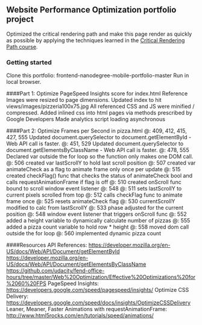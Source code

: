 ## Website Performance Optimization portfolio project

Optimized the critical rendering path and make this page render as quickly as possible by applying the techniques learned in the [Critical Rendering Path course](https://www.udacity.com/course/ud884).

### Getting started
Clone this portfolio: frontend-nanodegree-mobile-portfolio-master
Run in local browser.

####Part 1: Optimize PageSpeed Insights score for index.html
	Reference Images were resized to page dimensions.
	Updated index to hit views/images/pizzeria100x75.jpg
	All referenced CSS and JS were minified / compressed.
	Added inlined css into html pages via methods prescribed by Google Developers
	Made analytics script loading asynchronous
	
####Part 2: Optimize Frames per Second in pizza.html
	@: 409, 412, 415, 427, 555 Updated document.querySelector to document.getElementById - Web API call is faster.
	@: 451, 529 Updated document.querySelector to document.getElementsByClassName - Web API call is faster.
	@: 478, 555 Declared var outside the for loop so the function only makes one DOM call.
	@: 506 created var lastScrollY to hold last scroll position
	@: 507 created var animateCheck as a flag to animate frame only once per update
	@: 515 created checkFlag() func that checks the status of animateCheck bool and calls requestAnimationFrame if flag is off
	@: 510 created onScroll func bound to scroll window event listener @: 548
	@: 511 sets lastScrollY to current pixels scrolled from top
	@: 512 calls checkFlag func to animate frame once
	@: 525 resets animateCheck flag 
	@: 530 currentScrollY modified to calc from lastScrollY
	@: 533 phase adjusted for the current position
	@: 548 window event listener that triggers onScroll func
	@: 552 added a height variable to dynamically calculate number of pizzas
	@: 555 added a pizza count variable to hold row * height 
	@: 558 moved dom call outside the for loop
	@: 560 implemented dynamic pizza count
	

####Resources
	API References: https://developer.mozilla.org/en-US/docs/Web/API/Document/getElementById
		https://developer.mozilla.org/en-US/docs/Web/API/Document/getElementsByClassName
		https://github.com/udacity/fend-office-hours/tree/master/Web%20Optimization/Effective%20Optimizations%20for%2060%20FPS
	PageSpeed Insights: https://developers.google.com/speed/pagespeed/insights/
	Optimize CSS Delivery: https://developers.google.com/speed/docs/insights/OptimizeCSSDelivery
	Leaner, Meaner, Faster Animations with requestAnimationFrame: http://www.html5rocks.com/en/tutorials/speed/animations/